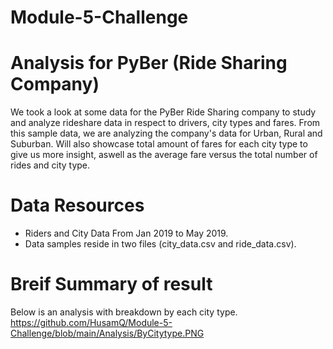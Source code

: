 # Module-5-Challenge
# Analysis for PyBer (Ride Sharing Company)

We took a look at some data for the PyBer Ride Sharing company to study and analyze rideshare data in respect to drivers, city types and fares. From this sample data, we are analyzing the company's data for Urban, Rural and Suburban. Will also showcase total amount of fares for each city type to give us more insight, aswell as the average fare versus the total number of rides and city type. 


# Data Resources
- Riders and City Data From Jan 2019 to May 2019. 
- Data samples reside in two files (city_data.csv and ride_data.csv).

# Breif Summary of result 
Below is an analysis with breakdown by each city type.
https://github.com/HusamQ/Module-5-Challenge/blob/main/Analysis/ByCitytype.PNG


